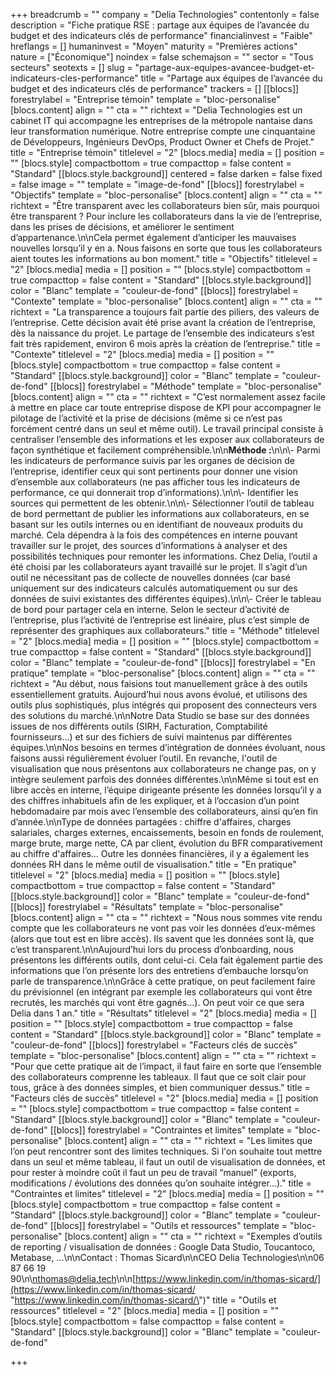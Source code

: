 +++
breadcrumb = ""
company = "Delia Technologies"
contentonly = false
description = "Fiche pratique RSE : partage aux équipes de l’avancée du budget et des indicateurs clés de performance"
financialinvest = "Faible"
hreflangs = []
humaninvest = "Moyen"
maturity = "Premières actions"
nature = ["Économique"]
noindex = false
schemajson = ""
sector = "Tous secteurs"
seotexts = []
slug = "partage-aux-equipes-avancee-budget-et-indicateurs-cles-performance"
title = "Partage aux équipes de l’avancée du budget et des indicateurs clés de performance"
trackers = []
[[blocs]]
forestrylabel = "Entreprise témoin"
template = "bloc-personalise"
[blocs.content]
align = ""
cta = ""
richtext = "Delia Technologies est un cabinet IT qui accompagne les entreprises de la métropole nantaise dans leur transformation numérique. Notre entreprise compte une cinquantaine de Développeurs, Ingénieurs DevOps, Product Owner et Chefs de Projet."
title = "Entreprise témoin"
titlelevel = "2"
[blocs.media]
media = []
position = ""
[blocs.style]
compactbottom = true
compacttop = false
content = "Standard"
[[blocs.style.background]]
centered = false
darken = false
fixed = false
image = ""
template = "image-de-fond"
[[blocs]]
forestrylabel = "Objectifs"
template = "bloc-personalise"
[blocs.content]
align = ""
cta = ""
richtext = "Être transparent avec les collaborateurs bien sûr, mais pourquoi être transparent ? Pour inclure les collaborateurs dans la vie de l’entreprise, dans les prises de décisions, et améliorer le sentiment d’appartenance.\n\nCela permet également d’anticiper les mauvaises nouvelles lorsqu’il y en a. Nous faisons en sorte que tous les collaborateurs aient toutes les informations au bon moment."
title = "Objectifs"
titlelevel = "2"
[blocs.media]
media = []
position = ""
[blocs.style]
compactbottom = true
compacttop = false
content = "Standard"
[[blocs.style.background]]
color = "Blanc"
template = "couleur-de-fond"
[[blocs]]
forestrylabel = "Contexte"
template = "bloc-personalise"
[blocs.content]
align = ""
cta = ""
richtext = "La transparence a toujours fait partie des piliers, des valeurs de l’entreprise. Cette décision avait été prise avant la création de l’entreprise, dès la naissance du projet. Le partage de l’ensemble des indicateurs s’est fait très rapidement, environ 6 mois après la création de l’entreprise."
title = "Contexte"
titlelevel = "2"
[blocs.media]
media = []
position = ""
[blocs.style]
compactbottom = true
compacttop = false
content = "Standard"
[[blocs.style.background]]
color = "Blanc"
template = "couleur-de-fond"
[[blocs]]
forestrylabel = "Méthode"
template = "bloc-personalise"
[blocs.content]
align = ""
cta = ""
richtext = "C’est normalement assez facile à mettre en place car toute entreprise dispose de KPI pour accompagner le pilotage de l’activité et la prise de décisions (même si ce n’est pas forcément centré dans un seul et même outil). Le travail principal consiste à centraliser l’ensemble des informations et les exposer aux collaborateurs de façon synthétique et facilement compréhensible.\n\n**Méthode :**\n\n\\- Parmi les indicateurs de performance suivis par les organes de décision de l’entreprise, identifier ceux qui sont pertinents pour donner une vision d’ensemble aux collaborateurs (ne pas afficher tous les indicateurs de performance, ce qui donnerait trop d’informations).\n\n\\- Identifier les sources qui permettent de les obtenir.\n\n\\- Sélectionner l’outil de tableau de bord permettant de publier les informations aux collaborateurs, en se basant sur les outils internes ou en identifiant de nouveaux produits du marché. Cela dépendra à la fois des compétences en interne pouvant travailler sur le projet, des sources d’informations à analyser et des possibilités techniques pour remonter les informations. Chez Delia, l’outil a été choisi par les collaborateurs ayant travaillé sur le projet. Il s’agit d’un outil ne nécessitant pas de collecte de nouvelles données (car basé uniquement sur des indicateurs calculés automatiquement ou sur des données de suivi existantes des différentes équipes).\n\n\\- Créer le tableau de bord pour partager cela en interne. Selon le secteur d’activité de l’entreprise, plus l’activité de l’entreprise est linéaire, plus c’est simple de représenter des graphiques aux collaborateurs."
title = "Méthode"
titlelevel = "2"
[blocs.media]
media = []
position = ""
[blocs.style]
compactbottom = true
compacttop = false
content = "Standard"
[[blocs.style.background]]
color = "Blanc"
template = "couleur-de-fond"
[[blocs]]
forestrylabel = "En pratique"
template = "bloc-personalise"
[blocs.content]
align = ""
cta = ""
richtext = "Au début, nous faisions tout manuellement grâce à des outils essentiellement gratuits. Aujourd’hui nous avons évolué, et utilisons des outils plus sophistiqués, plus intégrés qui proposent des connecteurs vers des solutions du marché.\n\nNotre Data Studio se base sur des données issues de nos différents outils (SIRH, Facturation, Comptabilité fournisseurs…) et sur des fichiers de suivi maintenus par différentes équipes.\n\nNos besoins en termes d’intégration de données évoluant, nous faisons aussi régulièrement évoluer l’outil. En revanche, l'outil de visualisation que nous présentons aux collaborateurs ne change pas, on y intègre seulement parfois des données différentes.\n\nMême si tout est en libre accès en interne, l’équipe dirigeante présente les données lorsqu’il y a des chiffres inhabituels afin de les expliquer, et à l’occasion d’un point hebdomadaire par mois avec l’ensemble des collaborateurs, ainsi qu’en fin d’année.\n\nType de données partagées : chiffre d'affaires, charges salariales, charges externes, encaissements, besoin en fonds de roulement, marge brute, marge nette, CA par client, évolution du BFR comparativement au chiffre d'affaires… Outre les données financières, il y a également les données RH dans le même outil de visualisation."
title = "En pratique"
titlelevel = "2"
[blocs.media]
media = []
position = ""
[blocs.style]
compactbottom = true
compacttop = false
content = "Standard"
[[blocs.style.background]]
color = "Blanc"
template = "couleur-de-fond"
[[blocs]]
forestrylabel = "Résultats"
template = "bloc-personalise"
[blocs.content]
align = ""
cta = ""
richtext = "Nous nous sommes vite rendu compte que les collaborateurs ne vont pas voir les données d’eux-mêmes (alors que tout est en libre accès). Ils savent que les données sont là, que c’est transparent.\n\nAujourd’hui lors du process d’onboarding, nous présentons les différents outils, dont celui-ci. Cela fait également partie des informations que l’on présente lors des entretiens d’embauche lorsqu’on parle de transparence.\n\nGrâce à cette pratique, on peut facilement faire du prévisionnel (en intégrant par exemple les collaborateurs qui vont être recrutés, les marchés qui vont être gagnés…). On peut voir ce que sera Delia dans 1 an."
title = "Résultats"
titlelevel = "2"
[blocs.media]
media = []
position = ""
[blocs.style]
compactbottom = true
compacttop = false
content = "Standard"
[[blocs.style.background]]
color = "Blanc"
template = "couleur-de-fond"
[[blocs]]
forestrylabel = "Facteurs clés de succès"
template = "bloc-personalise"
[blocs.content]
align = ""
cta = ""
richtext = "Pour que cette pratique ait de l’impact, il faut faire en sorte que l’ensemble des collaborateurs comprenne les tableaux. Il faut que ce soit clair pour tous, grâce à des données simples, et bien communiquer dessus."
title = "Facteurs clés de succès"
titlelevel = "2"
[blocs.media]
media = []
position = ""
[blocs.style]
compactbottom = true
compacttop = false
content = "Standard"
[[blocs.style.background]]
color = "Blanc"
template = "couleur-de-fond"
[[blocs]]
forestrylabel = "Contraintes et limites"
template = "bloc-personalise"
[blocs.content]
align = ""
cta = ""
richtext = "Les limites que l’on peut rencontrer sont des limites techniques. Si l'on souhaite tout mettre dans un seul et même tableau, il faut un outil de visualisation de données, et pour rester à moindre coût il faut un peu de travail “manuel” (exports, modifications / évolutions des données qu’on souhaite intégrer…)."
title = "Contraintes et limites"
titlelevel = "2"
[blocs.media]
media = []
position = ""
[blocs.style]
compactbottom = true
compacttop = false
content = "Standard"
[[blocs.style.background]]
color = "Blanc"
template = "couleur-de-fond"
[[blocs]]
forestrylabel = "Outils et ressources"
template = "bloc-personalise"
[blocs.content]
align = ""
cta = ""
richtext = "Exemples d’outils de reporting / visualisation de données : Google Data Studio, Toucantoco, Metabase, …\n\nContact : Thomas Sicard\n\nCEO Delia Technologies\n\n06 87 66 19 90\n\nthomas@delia.tech\n\n[https://www.linkedin.com/in/thomas-sicard/](https://www.linkedin.com/in/thomas-sicard/ \"https://www.linkedin.com/in/thomas-sicard/\")"
title = "Outils et ressources"
titlelevel = "2"
[blocs.media]
media = []
position = ""
[blocs.style]
compactbottom = false
compacttop = false
content = "Standard"
[[blocs.style.background]]
color = "Blanc"
template = "couleur-de-fond"

+++
